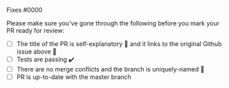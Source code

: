 Fixes #0000

Please make sure you've gone through the following before you mark your PR ready for review:

- [ ] The title of the PR is self-explanatory 🔏 and it links to the original Github issue above 🔗
- [ ] Tests are passing ✔️
- [ ] There are no merge conflicts and the branch is uniquely-named 📁
- [ ] PR is up-to-date with the master branch

